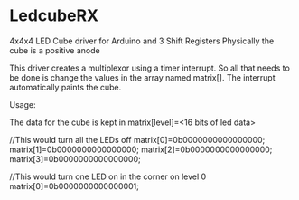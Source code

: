 LedcubeRX
=========

4x4x4 LED Cube driver for Arduino and 3 Shift Registers
Physically the cube is a positive anode

This driver creates a multiplexor using a timer interrupt.  So all that needs to be done is change the values in the array named matrix[].  The interrupt automatically paints the cube.

Usage:

The data for the cube is kept in matrix[level]=<16 bits of led data>

//This would turn all the LEDs off
matrix[0]=0b0000000000000000;
matrix[1]=0b0000000000000000;
matrix[2]=0b0000000000000000;
matrix[3]=0b0000000000000000;

//This would turn one LED on in the corner on level 0
matrix[0]=0b0000000000000001;



